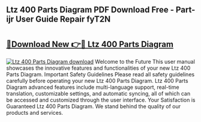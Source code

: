 ## Ltz 400 Parts Diagram PDF Download Free - Part-ijr User Guide Repair fyT2N

# <h2><a href="http://dfo8ff.blite.top/?on=Ltz+400+Parts+Diagram">🔗Download New 👉🔴 Ltz 400 Parts Diagram</a></h2>

[![Ltz 400 Parts Diagram download](https://i.imgur.com/lujVjoI.png)](http://dfo8ff.blite.top/?on=Ltz+400+Parts+Diagram)
Welcome to the Future This user manual showcases the innovative features and functionalities of your new Ltz 400 Parts Diagram. Important Safety Guidelines Please read all safety guidelines carefully before operating your new Ltz 400 Parts Diagram. Ltz 400 Parts Diagram advanced features include multi-language support, real-time translation, customizable settings, and automatic syncing, all of which can be accessed and customized through the user interface. Your Satisfaction is Guaranteed Ltz 400 Parts Diagram. We stand behind the quality of our products and services.
